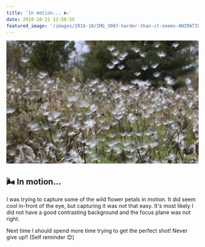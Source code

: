 ```yaml
---
title: 'In motion... 🌬️'
date: 2018-10-21 12:58:55
featured_image: '/images/2018-10/IMG_3007-harder-than-it-seems-ANIMATION-small.gif'
---
```


![Aperture Value: 5.375, Exposure Time: 1/200, FNumber: 6.3, Focal Length: 50](/images/2018-10/IMG_3010-harder-than-it-seems-1500x1000.jpg)

## 🌬️ In motion...
I was trying to capture some of the wild flower petals in motion. It did seem cool in-front of the eye, but capturing it was not that easy.
It's most likely I did not have a good contrasting background and the focus plane was not right. 

Next time I should spend more time trying to get the perfect shot! Never give up!! (Self reminder 😊) 